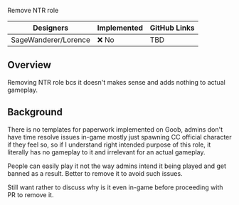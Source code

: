 Remove NTR role

| Designers | Implemented | GitHub Links |
|---|---|---|
| SageWanderer/Lorence | :x: No | TBD |

## Overview

Removing NTR role bcs it doesn't makes sense and adds nothing to actual gameplay.

## Background

There is no templates for paperwork implemented on Goob, admins don't have time resolve issues in-game mostly just spawning CC official character if they feel so, so if I understand right intended purpose of this role, it literally has no gameplay to it and irrelevant for an actual gameplay.

People can easily play it not the way admins intend it being played and get banned as a result. Better to remove it to avoid such issues. 
 
Still want rather to discuss why is it even in-game before proceeding with PR to remove it.
